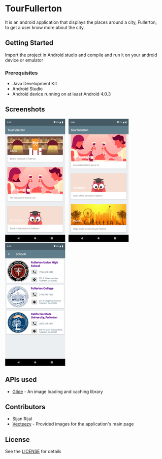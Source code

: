 # TourFullerton
It is an android application that displays the places around a city, Fullerton, to get a user know more about the city. 

## Getting Started
Import the project in Android studio and compile and run it on your android device or emulator

### Prerequisites
* Java Development Kit
* Android Studio
* Android device running on at least Android 4.0.3

## Screenshots
<img src="/screenshots/screen_1.png" height="400">&nbsp;&nbsp;&nbsp;<img src="/screenshots/screen_2.png" height="400">&nbsp;&nbsp;&nbsp;<img src="/screenshots/screen_3.png" height="400">

## APIs used
* [Glide](https://github.com/bumptech/glide) - An image loading and caching library

## Contributors
* Sijan Rijal
* [Vecteezy](https://www.vecteezy.com/) - Provided images for the application's main page 

## License
See the [LICENSE](./LICENSE) for details
